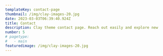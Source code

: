 ```yaml
---
templateKey: contact-page
thumbnail: /img/clay-images-20.jpg
date: 2023-03-03T06:39:40.924Z
title: Contact
description: Clay theme contact page. Reach out easily and explore new opportunities. Your journey starts here.
number: 5
# pagetype:
#   - main
featuredimage: /img/clay-images-20.jpg
---
```

